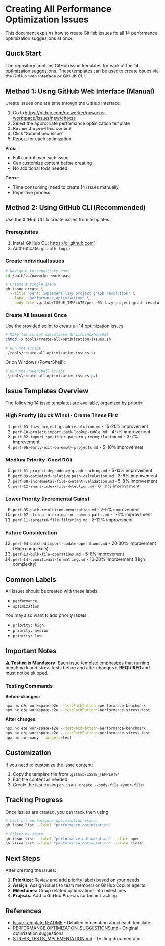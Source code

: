 # Creating All Performance Optimization Issues

This document explains how to create GitHub issues for all 14 performance optimization suggestions at once.

## Quick Start

The repository contains GitHub issue templates for each of the 14 optimization suggestions. These templates can be used to create issues via the GitHub web interface or GitHub CLI.

## Method 1: Using GitHub Web Interface (Manual)

Create issues one at a time through the GitHub interface:

1. Go to https://github.com/nx-worker/nxworker-workspace/issues/new/choose
2. Select the appropriate performance optimization template
3. Review the pre-filled content
4. Click "Submit new issue"
5. Repeat for each optimization

**Pros:**
- Full control over each issue
- Can customize content before creating
- No additional tools needed

**Cons:**
- Time-consuming (need to create 14 issues manually)
- Repetitive process

## Method 2: Using GitHub CLI (Recommended)

Use the GitHub CLI to create issues from templates:

### Prerequisites

1. Install GitHub CLI: https://cli.github.com/
2. Authenticate: `gh auth login`

### Create Individual Issues

```bash
# Navigate to repository root
cd /path/to/nxworker-workspace

# Create a single issue
gh issue create \
  --title "perf: implement lazy project graph resolution" \
  --label "performance,optimization" \
  --body-file .github/ISSUE_TEMPLATE/perf-03-lazy-project-graph-resolution.md
```

### Create All Issues at Once

Use the provided script to create all 14 optimization issues:

```bash
# Make the script executable (Unix/Linux/macOS)
chmod +x tools/create-all-optimization-issues.sh

# Run the script
./tools/create-all-optimization-issues.sh
```

Or on Windows (PowerShell):

```powershell
# Run the PowerShell script
.\tools\create-all-optimization-issues.ps1
```

## Issue Templates Overview

The following 14 issue templates are available, organized by priority:

### High Priority (Quick Wins) - Create These First

1. `perf-03-lazy-project-graph-resolution.md` - 15-20% improvement
2. `perf-10-project-import-path-lookup-table.md` - 4-7% improvement
3. `perf-02-import-specifier-pattern-precompilation.md` - 3-7% improvement
4. `perf-06-early-exit-on-empty-projects.md` - 5-10% improvement

### Medium Priority (Good ROI)

5. `perf-01-project-dependency-graph-caching.md` - 5-10% improvement
6. `perf-09-optimized-relative-path-calculation.md` - 3-6% improvement
7. `perf-08-incremental-file-content-validation.md` - 5-8% improvement
8. `perf-12-smart-index-file-detection.md` - 6-10% improvement

### Lower Priority (Incremental Gains)

9. `perf-05-path-resolution-memoization.md` - 2-5% improvement
10. `perf-07-string-interning-for-common-paths.md` - 1-3% improvement
11. `perf-11-targeted-file-filtering.md` - 8-12% improvement

### Future Consideration

12. `perf-04-batched-import-update-operations.md` - 20-30% improvement (High complexity)
13. `perf-13-bulk-file-operations.md` - 5-8% improvement
14. `perf-14-conditional-formatting.md` - 10-20% improvement (High complexity)

## Common Labels

All issues should be created with these labels:
- `performance`
- `optimization`

You may also want to add priority labels:
- `priority: high`
- `priority: medium`
- `priority: low`

## Important Notes

⚠️ **Testing is Mandatory:** Each issue template emphasizes that running benchmark and stress tests before and after changes is **REQUIRED** and must not be skipped.

### Testing Commands

**Before changes:**
```bash
npx nx e2e workspace-e2e --testPathPattern=performance-benchmark
npx nx e2e workspace-e2e --testPathPattern=performance-stress-test
```

**After changes:**
```bash
npx nx e2e workspace-e2e --testPathPattern=performance-benchmark
npx nx e2e workspace-e2e --testPathPattern=performance-stress-test
npx nx run-many --targets=test
```

## Customization

If you need to customize the issue content:

1. Copy the template file from `.github/ISSUE_TEMPLATE/`
2. Edit the content as needed
3. Create the issue using `gh issue create --body-file <your-file>`

## Tracking Progress

Once issues are created, you can track them using:

```bash
# List all performance optimization issues
gh issue list --label "performance,optimization"

# Filter by state
gh issue list --label "performance,optimization" --state open
gh issue list --label "performance,optimization" --state closed
```

## Next Steps

After creating the issues:

1. **Prioritize:** Review and add priority labels based on your needs
2. **Assign:** Assign issues to team members or GitHub Copilot agents
3. **Milestones:** Group related optimizations into milestones
4. **Projects:** Add to GitHub Projects for better tracking

## References

- [Issue Template README](.github/ISSUE_TEMPLATE/README.md) - Detailed information about each template
- [PERFORMANCE_OPTIMIZATION_SUGGESTIONS.md](PERFORMANCE_OPTIMIZATION_SUGGESTIONS.md) - Original optimization suggestions
- [STRESS_TESTS_IMPLEMENTATION.md](STRESS_TESTS_IMPLEMENTATION.md) - Testing documentation
